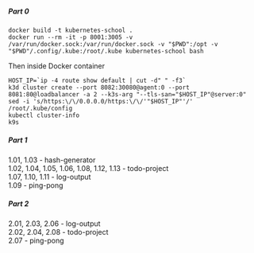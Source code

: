 ##### Part 0

```shell
docker build -t kubernetes-school .
docker run --rm -it -p 8001:3005 -v /var/run/docker.sock:/var/run/docker.sock -v "$PWD":/opt -v "$PWD"/.config/.kube:/root/.kube kubernetes-school bash
```

Then inside Docker container

```shell
HOST_IP=`ip -4 route show default | cut -d" " -f3`
k3d cluster create --port 8082:30080@agent:0 --port 8081:80@loadbalancer -a 2 --k3s-arg "--tls-san="$HOST_IP"@server:0"
sed -i 's/https:\/\/0.0.0.0/https:\/\/'"$HOST_IP"'/' /root/.kube/config
kubectl cluster-info
k9s
```

##### Part 1

1.01, 1.03 - hash-generator  
1.02, 1.04, 1.05, 1.06, 1.08, 1.12, 1.13 - todo-project  
1.07, 1.10, 1.11 - log-output  
1.09 - ping-pong

##### Part 2

2.01, 2.03, 2.06 - log-output  
2.02, 2.04, 2.08 - todo-project  
2.07 - ping-pong
